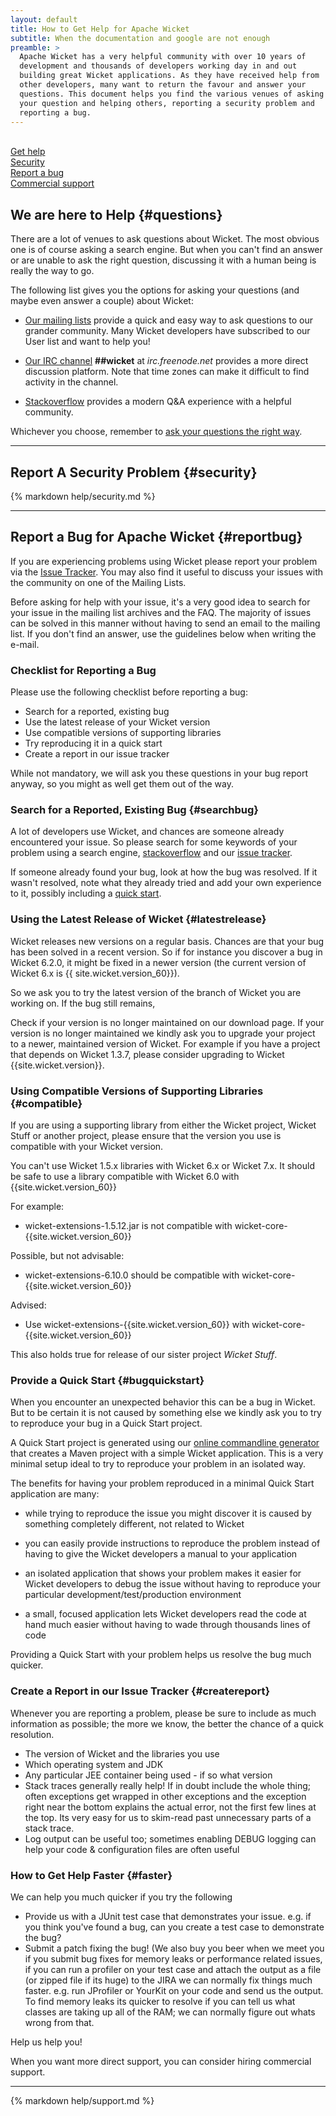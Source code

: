 ```yaml
---
layout: default
title: How to Get Help for Apache Wicket
subtitle: When the documentation and google are not enough
preamble: >
  Apache Wicket has a very helpful community with over 10 years of
  development and thousands of developers working day in and out
  building great Wicket applications. As they have received help from
  other developers, many want to return the favour and answer your
  questions. This document helps you find the various venues of asking
  your question and helping others, reporting a security problem and
  reporting a bug.
---
```


<div class="button-bar">
    <a class="button" href="#questions"><i class="fa fa-question-circle"></i><br>Get help</a>
    <a class="button" href="#security"><i class="fa fa-lock"></i><br>Security</a>
    <a class="button" href="#reportbug"><i class="fa fa-bug"></i><br>Report a bug</a>
    <a class="button" href="#commercial"><i class="fa fa-ambulance"></i><br>Commercial support</a>
</div>

## We are here to Help {#questions}

There are a lot of venues to ask questions about Wicket. The most
obvious one is of course asking a search engine. But when you can't
find an answer or are unable to ask the right question, discussing it
with a human being is really the way to go.

The following list gives you the options for asking your questions (and
maybe even answer a couple) about Wicket:

- [Our mailing lists](email.html) provide a quick and easy way to ask
  questions to our grander community. Many Wicket developers have
  subscribed to our User list and want to help you!

- [Our IRC channel](irc.html) **##wicket** at _irc.freenode.net_
  provides a more direct discussion platform. Note that time zones can
  make it difficult to find activity in the channel.

- <a href="http://stackoverflow.com/questions/tagged/wicket" 
  rel="nofollow" title="Goes to Stackoverflow website">Stackoverflow</a> provides a
  modern Q&amp;A experience with a helpful community.

Whichever you choose, remember to [ask your questions the right
way](http://www.catb.org/esr/faqs/smart-questions.html).

---

## Report A Security Problem {#security}

{% markdown help/security.md %}

---

## Report a Bug for Apache Wicket {#reportbug}

If you are experiencing problems using Wicket please report your
problem via the [Issue
Tracker](https://issues.apache.org/jira/browse/WICKET). You may also
find it useful to discuss your issues with the community on one of the
Mailing Lists. 

Before asking for help with your issue, it's a very good idea to search
for your issue in the mailing list archives and the FAQ. The majority
of issues can be solved in this manner without having to send an email
to the mailing list. If you don't find an answer, use the guidelines
below when writing the e-mail.

### Checklist for Reporting a Bug

Please use the following checklist before reporting a bug:

- Search for a reported, existing bug
- Use the latest release of your Wicket version
- Use compatible versions of supporting libraries
- Try reproducing it in a quick start
- Create a report in our issue tracker

While not mandatory, we will ask you these questions in your bug report
anyway, so you might as well get them out of the way.

### Search for a Reported, Existing Bug {#searchbug}

A lot of developers use Wicket, and chances are someone already
encountered your issue. So please search for some keywords of your
problem using a search engine,
[stackoverflow](http://stackoverflow.com/questions/wicket) and our
[issue tracker](https://issues.apache.org/jira/browse/WICKET).

If someone already found your bug, look at how the bug was resolved. If
it wasn't resolved, note what they already tried and add your own
experience to it, possibly including a [quick start](#bugquickstart).

### Using the Latest Release of Wicket {#latestrelease}

Wicket releases new versions on a regular basis. Chances are that your
bug has been solved in a recent version. So if for instance you
discover a bug in Wicket 6.2.0, it might be fixed in a newer version
(the current version of Wicket 6.x is {{ site.wicket.version_60}}).

So we ask you to try the latest version of the branch of Wicket you are
working on. If the bug still remains,  

Check if your version is no longer maintained on our download page. If
your version is no longer maintained we kindly ask you to upgrade your
project to a newer, maintained version of Wicket. For example if you
have a project that depends on Wicket 1.3.7, please consider upgrading
to Wicket {{site.wicket.version}}. 

### Using Compatible Versions of Supporting Libraries {#compatible}

If you are using a supporting library from either the Wicket project,
Wicket Stuff or another project, please ensure that the version you use
is compatible with your Wicket version.

You can't use Wicket 1.5.x libraries with Wicket 6.x or Wicket 7.x. It
should be safe to use a library compatible with Wicket 6.0 with
{{site.wicket.version_60}}

For example:

- wicket-extensions-1.5.12.jar is not compatible with wicket-core-{{site.wicket.version_60}}

Possible, but not advisable:

- wicket-extensions-6.10.0 should be compatible with wicket-core-{{site.wicket.version_60}}

Advised:

- Use wicket-extensions-{{site.wicket.version_60}} with wicket-core-{{site.wicket.version_60}}

This also holds true for release of our sister project _Wicket Stuff_.

### Provide a Quick Start {#bugquickstart}

When you encounter an unexpected behavior this can be a bug in Wicket.
But to be certain it is not caused by something else we kindly ask you
to try to reproduce your bug in a Quick Start project.

A Quick Start project is generated using our [online commandline
generator](../start/quickstart.html) that creates a Maven project with a simple Wicket
application. This is a very minimal setup ideal to try to reproduce
your problem in an isolated way.

The benefits for having your problem reproduced in a minimal Quick
Start application are many:

- while trying to reproduce the issue you might discover it is caused
  by something completely different, not related to Wicket

- you can easily provide instructions to reproduce the problem instead
  of having to give the Wicket developers a manual to your application

- an isolated application that shows your problem makes it easier for
  Wicket developers to debug the issue without having to reproduce your
  particular development/test/production environment
  
- a small, focused application lets Wicket developers read the code at
  hand much easier without having to wade through thousands lines of
  code

Providing a Quick Start with your problem helps us resolve the bug much
quicker.

### Create a Report in our Issue Tracker {#createreport}

Whenever you are reporting a problem, please be sure to include as much
information as possible; the more we know, the better the chance of a
quick resolution.

* The version of Wicket and the libraries you use
* Which operating system and JDK
* Any particular JEE container being used - if so what version
* Stack traces generally really help! If in doubt include the whole
  thing; often exceptions get wrapped in other exceptions and the
  exception right near the bottom explains the actual error, not the
  first few lines at the top. Its very easy for us to skim-read past
  unnecessary parts of a stack trace.
* Log output can be useful too; sometimes enabling DEBUG logging can
  help your code & configuration files are often useful

### How to Get Help Faster {#faster}

We can help you much quicker if you try the following

* Provide us with a JUnit test case that demonstrates your issue. e.g.
  if you think you've found a bug, can you create a test case to
  demonstrate the bug?
* Submit a patch fixing the bug! (We also buy you beer when we meet you
  if you submit bug fixes for memory leaks or performance related
  issues, if you can run a profiler on your test case and attach the
  output as a file (or zipped file if its huge) to the JIRA we can
  normally fix things much faster. e.g. run JProfiler or YourKit on
  your code and send us the output. To find memory leaks its quicker to
  resolve if you can tell us what classes are taking up all of the RAM;
  we can normally figure out whats wrong from that.

Help us help you!

When you want more direct support, you can consider hiring commercial
support.

---

{% markdown help/support.md %}

